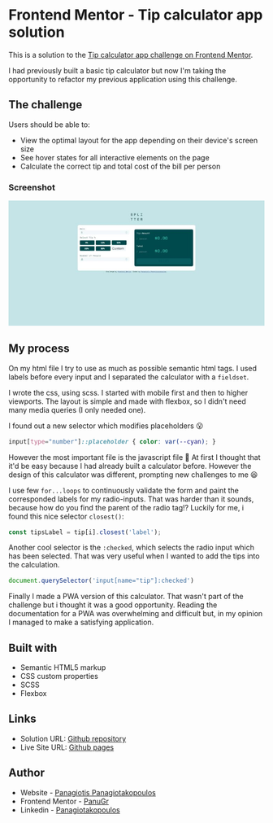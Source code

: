 # Frontend Mentor - Tip calculator app solution
This is a solution to the [Tip calculator app challenge on Frontend Mentor](https://www.frontendmentor.io/challenges/tip-calculator-app-ugJNGbJUX). 

I had previously built a basic tip calculator but now I'm taking the opportunity to refactor my previous application using this challenge.

## The challenge

Users should be able to:

- View the optimal layout for the app depending on their device's screen size
- See hover states for all interactive elements on the page
- Calculate the correct tip and total cost of the bill per person

### Screenshot

![](./screenshot.jpeg)

## My process
On my html file I try to use as much as possible semantic html tags. I used labels before every input and I separated the calculator with a `fieldset`.

I wrote the css, using scss. I started with mobile first and then to higher viewports. The layout is simple and made with flexbox, so I didn't need many media queries (I only needed one).

I found out a new selector which modifies placeholders 😮
````scss
input[type="number"]::placeholder { color: var(--cyan); }
```` 
However the most important file is the javascript file 🙂
At first I thought that it'd be easy because I had already built a calculator before. However the design of this calculator was different, prompting new challenges to me 😆

I use few ``for...loops`` to continuously validate the form and paint the corresponded labels for my radio-inputs. That was harder than it sounds, because how do you find the parent of the radio tag!?
Luckily for me, i found this nice selector `closest()`:
````javascript
const tipsLabel = tip[i].closest('label');
```` 

Another cool selector is the `:checked`, which selects the radio input which has been selected. That was very useful when I wanted to add the tips into the calculation.
 ````javascript 
document.querySelector('input[name="tip"]:checked')
````
Finally I made a PWA version of this calculator. That wasn't part of the challenge but i thought it was a good opportunity. Reading the documentation for a PWA was overwhelming and difficult but, in my opinion I managed to make a satisfying application. 
## Built with

- Semantic HTML5 markup
- CSS custom properties
- SCSS
- Flexbox

## Links
- Solution URL: [Github repository](https://github.com/PanuGr/tip-calculator)
- Live Site URL: [Github pages](https://panugr.github.io/tip-calculator)

## Author
- Website - [Panagiotis Panagiotakopoulos](https://panagiotis.netlify.com)
- Frontend Mentor - [PanuGr](https://www.frontendmentor.io/profile/PanuGr)
- Linkedin - [Panagiotakopoulos](https://www.linkedin.com/in/p-panagiotakopoulos/)